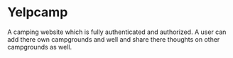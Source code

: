 # Yelpcamp
A camping website which is fully authenticated and authorized. A user can add there own campgrounds and well and share there thoughts on other campgrounds as well.
